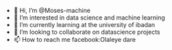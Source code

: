 - 👋 Hi, I’m @Moses-machine
- 👀 I’m interested in data science and machine learning
- 🌱 I’m currently learning at the university of ibadan
- 💞️ I’m looking to collaborate on datascience projects
- 📫 How to reach me facebook:Olaleye dare

<!---
Moses-machine/Moses-machine is a ✨ special ✨ repository because its `README.md` (this file) appears on your GitHub profile.
You can click the Preview link to take a look at your changes.
--->
